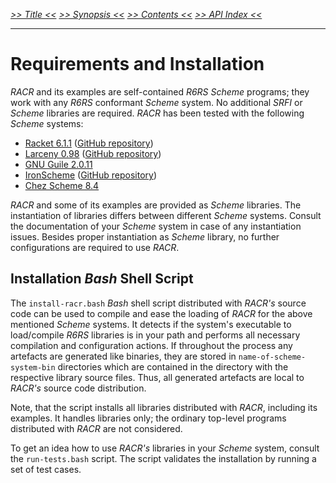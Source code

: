 _[>> Title <<](title.md) [>> Synopsis <<](synopsis.md) [>> Contents <<](contents.md) [>> API Index <<](api-index.md)_
___

# Requirements and Installation

_RACR_ and its examples are self-contained _R6RS Scheme_ programs; they work with any _R6RS_ conformant _Scheme_ system. No additional _SRFI_ or _Scheme_ libraries are required. _RACR_ has been tested with the following _Scheme_ systems:
  * [Racket 6.1.1](http://www.racket-lang.org/) ([GitHub repository](https://github.com/plt/racket))
  * [Larceny 0.98](http://www.larcenists.org) ([GitHub repository](https://github.com/larcenists/larceny))
  * [GNU Guile 2.0.11](http://www.gnu.org/software/guile/)
  * [IronScheme](http://ironscheme.codeplex.com) ([GitHub repository](https://github.com/leppie/IronScheme))
  * [Chez Scheme 8.4](http://www.scheme.com/)

_RACR_ and some of its examples are provided as _Scheme_ libraries. The instantiation of libraries differs between different _Scheme_ systems. Consult the documentation of your _Scheme_ system in case of any instantiation issues. Besides proper instantiation as _Scheme_ library, no further configurations are required to use _RACR_.

## Installation _Bash_ Shell Script

The `install-racr.bash` _Bash_ shell script distributed with _RACR's_ source code can be used to compile and ease the loading of _RACR_ for the above mentioned _Scheme_ systems. It detects if the system's executable to load/compile _R6RS_ libraries is in your path and performs all necessary compilation and configuration actions. If throughout the process any artefacts are generated like binaries, they are stored in `name-of-scheme-system-bin` directories which are contained in the directory with the respective library source files. Thus, all generated artefacts are local to _RACR's_ source code distribution.

Note, that the script installs all libraries distributed with _RACR_, including its examples. It handles libraries only; the ordinary top-level programs distributed with _RACR_ are not considered.

To get an idea how to use _RACR's_ libraries in your _Scheme_ system, consult the `run-tests.bash` script. The script validates the installation by running a set of test cases.
